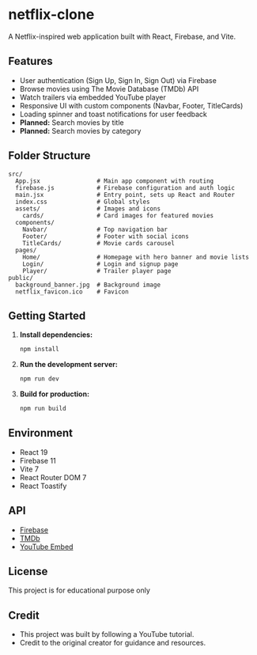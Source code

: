 # netflix-clone

A Netflix-inspired web application built with React, Firebase, and Vite.

## Features

- User authentication (Sign Up, Sign In, Sign Out) via Firebase
- Browse movies using The Movie Database (TMDb) API
- Watch trailers via embedded YouTube player
- Responsive UI with custom components (Navbar, Footer, TitleCards)
- Loading spinner and toast notifications for user feedback
- **Planned:** Search movies by title
- **Planned:** Search movies by category

## Folder Structure

```
src/
  App.jsx                # Main app component with routing
  firebase.js            # Firebase configuration and auth logic
  main.jsx               # Entry point, sets up React and Router
  index.css              # Global styles
  assets/                # Images and icons
    cards/               # Card images for featured movies
  components/
    Navbar/              # Top navigation bar
    Footer/              # Footer with social icons
    TitleCards/          # Movie cards carousel
  pages/
    Home/                # Homepage with hero banner and movie lists
    Login/               # Login and signup page
    Player/              # Trailer player page
public/
  background_banner.jpg  # Background image
  netflix_favicon.ico    # Favicon
```

## Getting Started

1. **Install dependencies:**
   ```sh
   npm install
   ```

2. **Run the development server:**
   ```sh
   npm run dev
   ```

3. **Build for production:**
   ```sh
   npm run build
   ```

## Environment

- React 19
- Firebase 11
- Vite 7
- React Router DOM 7
- React Toastify

## API

- [Firebase](https://firebase.google.com/)
- [TMDb](https://www.themoviedb.org/documentation/api)
- [YouTube Embed](https://developers.google.com/youtube/player_parameters)

## License

This project is for educational purpose only

## Credit

- This project was built by following a YouTube tutorial.  
- Credit to the original creator for guidance and resources.